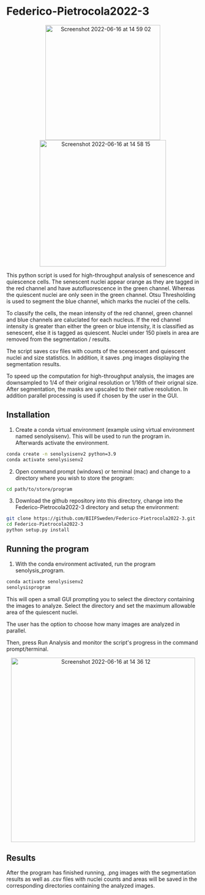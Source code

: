 # Federico-Pietrocola2022-3

<p align="center">

<img width="300" alt="Screenshot 2022-06-16 at 14 59 02" src="https://user-images.githubusercontent.com/43760657/174075019-ca8fadf0-8f81-44cf-b19d-f48faca53c3f.png"> 
<img width="330" alt="Screenshot 2022-06-16 at 14 58 15" src="https://user-images.githubusercontent.com/43760657/174074881-ed73abe6-9f27-4cf0-bfc1-7f0183d9a64a.png">
</p>

This python script is used for high-throughput analysis of senescence and quiescence cells. The senescent nuclei appear orange as they are tagged in the red channel and have autofluorescence in the green channel. Whereas the quiescent nuclei are only seen in the green channel. Otsu Thresholding is used to segment the blue channel, which marks the nuclei of the cells.

To classify the cells, the mean intensity of the red channel, green channel and blue channels are caluclated for each nucleus. If the red channel intensity is greater than either the green or blue intensity, it is classified as senescent, else it is tagged as quiescent. Nuclei under 150 pixels in area are removed from the segmentation / results.

The script saves csv files with counts of the scenescent and quiescent nuclei and size statistics. In addition, it saves .png images displaying the segmentation results.

To speed up the computation for high-throughput analysis, the images are downsampled to 1/4 of their original resolution or 1/16th of their orignal size. After segmentation, the masks are upscaled to their native resolution. In addition parallel processing is used if chosen by the user in the GUI.

## Installation

1. Create a conda virtual environment (example using virtual environment named senolysisenv). This will be used to run the program in. Afterwards activate the environment.
```bash
conda create -n senolysisenv2 python=3.9
conda activate senolysisenv2
```

2. Open command prompt (windows) or terminal (mac) and change to a directory where you wish to store the program:

```bash
cd path/to/store/program
```

3. Download the github repository into this directory, change into the Federico-Pietrocola2022-3 directory and setup the environment:
```bash
git clone https://github.com/BIIFSweden/Federico-Pietrocola2022-3.git
cd Federico-Pietrocola2022-3
python setup.py install
```

## Running the program

1. With the conda environment activated, run the program senolysis_program.
```bash
conda activate senolysisenv2
senolysisprogram
```
This will open a small GUI prompting you to select the directory containing the images to analyze. Select the directory and set the maximum allowable area of the quiescent nuclei.

The user has the option to choose how many images are analyzed in parallel. 

Then, press Run Analysis and monitor the script's progress in the command prompt/terminal.

<p align="center">
<img width="481" alt="Screenshot 2022-06-16 at 14 36 12" src="https://user-images.githubusercontent.com/43760657/174070999-0789315e-a3d7-4904-b365-944b0b6d8d85.png">
</p>


## Results
After the program has finished running, .png images with the segmentation results as well as .csv files with nuclei counts and areas will be saved in the corresponding directories containing the analyzed images.

